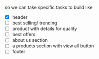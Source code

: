 so we can take specific tasks to build like 
- [x] header
- [ ] best selling/ trending 
- [ ] product with details for quality 
- [ ] best offers 
- [ ] about us section
- [ ] a products section with view all button 
- [ ] footer
